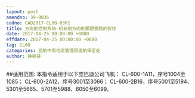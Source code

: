 ```yaml
---
layout: post
amendno: 39-9036
cadno: CAD2017-CL60-03R1
title: 方向舵控制系统-机长侧方向舵脚蹬管路的裂纹
date: 2017-04-25 00:00:00 +0800
effdate: 2017-04-25 00:00:00 +0800
tag: CL60
categories: 民航中南地区管理局适航审定处
author: 钟颖芬
---
```


##适用范围:
本指令适用于以下庞巴迪公司飞机：
CL-600-1A11，序号1004至1085；
CL-600-2A12，序号3001至3066；
CL-600-2B16，序号5001至5194、5301至5665、5701至5988、6050至6099。

